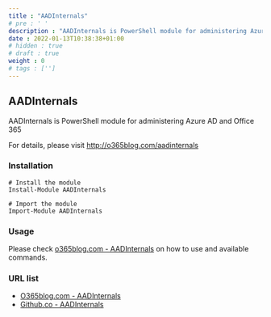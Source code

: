 ```yaml
---
title : "AADInternals"
# pre : ' '
description : "AADInternals is PowerShell module for administering Azure AD and Office 365."
date : 2022-01-13T10:38:38+01:00
# hidden : true
# draft : true
weight : 0
# tags : ['']
---
```


## AADInternals

AADInternals is PowerShell module for administering Azure AD and Office 365

For details, please visit <http://o365blog.com/aadinternals>

### Installation

```plain
# Install the module
Install-Module AADInternals

# Import the module
Import-Module AADInternals
```

### Usage

Please check [o365blog.com - AADInternals](https://o365blog.com/aadinternals/) on how to use and available commands.

### URL list

* [O365blog.com - AADInternals](https://o365blog.com/aadinternals/)
* [Github.co - AADInternals](https://github.com/Gerenios/AADInternals)
